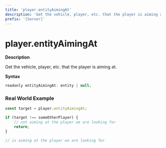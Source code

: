 ```yaml
---
title: 'player.entityAimingAt'
description: 'Get the vehicle, player, etc. that the player is aiming at.'
prefix: '[Server]'
---
```


# player.entityAimingAt

**Description**

Get the vehicle, player, etc. that the player is aiming at.

**Syntax**

```js
readonly entityAimingAt: entity | null;
```

### Real World Example

```js
const target = player.entityAimingAt;

if (target !== someOtherPlayer) {
    // not aiming at the player we are looking for
    return;
}

// is aiming at the player we are looking for
```
